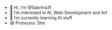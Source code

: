 - 👋 Hi, I’m @Sabrina3f
- 👀 I’m interested in AI, Web-Development and Art
- 🌱 I’m currently learning AI stuff
- 😄 Pronouns: She

<!---
Sabrina3f/Sabrina3f is a ✨ special ✨ repository because its `README.md` (this file) appears on your GitHub profile.
You can click the Preview link to take a look at your changes.
--->
